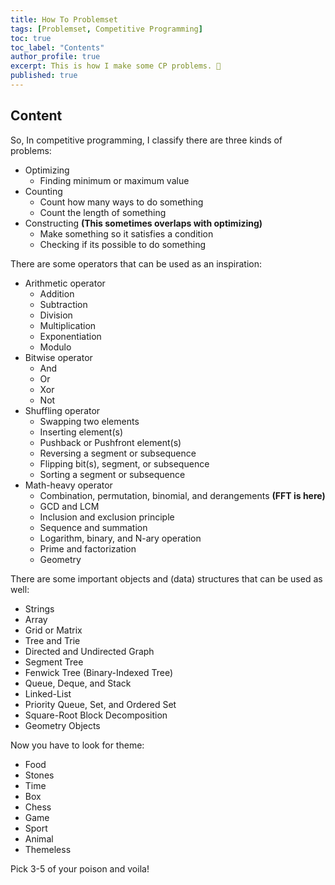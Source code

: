 ```yaml
---
title: How To Problemset
tags: [Problemset, Competitive Programming]
toc: true
toc_label: "Contents"
author_profile: true
excerpt: This is how I make some CP problems. 📖
published: true
---
```


## Content

So, In competitive programming, I classify there are three kinds of problems:

- Optimizing
  - Finding minimum or maximum value
- Counting
  - Count how many ways to do something
  - Count the length of something
- Constructing **(This sometimes overlaps with optimizing)**
  - Make something so it satisfies a condition
  - Checking if its possible to do something

There are some operators that can be used as an inspiration:

- Arithmetic operator
  - Addition
  - Subtraction
  - Division
  - Multiplication
  - Exponentiation
  - Modulo
- Bitwise operator
  - And
  - Or
  - Xor
  - Not
- Shuffling operator
  - Swapping two elements
  - Inserting element(s)
  - Pushback or Pushfront element(s)
  - Reversing a segment or subsequence
  - Flipping bit(s), segment, or subsequence
  - Sorting a segment or subsequence
- Math-heavy operator
  - Combination, permutation, binomial, and derangements **(FFT is here)**
  - GCD and LCM
  - Inclusion and exclusion principle
  - Sequence and summation
  - Logarithm, binary, and N-ary operation
  - Prime and factorization
  - Geometry

There are some important objects and (data) structures that can be used as well:

- Strings
- Array
- Grid or Matrix
- Tree and Trie
- Directed and Undirected Graph
- Segment Tree
- Fenwick Tree (Binary-Indexed Tree)
- Queue, Deque, and Stack
- Linked-List
- Priority Queue, Set, and Ordered Set
- Square-Root Block Decomposition
- Geometry Objects

Now you have to look for theme:

- Food
- Stones
- Time
- Box
- Chess
- Game
- Sport
- Animal
- Themeless

Pick 3-5 of your poison and voila!